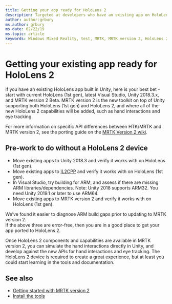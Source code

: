 ```yaml
---
title: Getting your app ready for HoloLens 2
description: Targeted at developers who have an existing app on HoloLens (1st gen) and/or older MRTK, and looking to port to MRTK version 2 and HoloLens 2.
author: author:grbury
ms.author: grbury
ms.date: 02/22/19
ms.topic: article
keywords: Windows Mixed Reality, test, MRTK, MRTK version 2, HoloLens 2
---
```


# Getting your existing app ready for HoloLens 2

If you have an existing HoloLens app built in Unity, here is your best bet - start with current HoloLens (1st gen),  latest Visual Studio, Unity 2018.3.x, and MRTK version 2 Beta.
MRTK version 2 is the new toolkit on top of Unity supporting both HoloLens (1st gen) and HoloLens 2, and where all of the new HoloLens 2 capabilities will be added, such as hand interactions and eye tracking.

For more information on specific API differences between HTK/MRTK and MRTK version 2, see the porting guide on the [MRTK Version 2 wiki](https://github.com/Microsoft/MixedRealityToolkit-Unity/wiki/Moving-your-project-from-HoloToolkit-2017-to-MixedRealityToolkit-v2).


## Pre-work to do without a HoloLens 2 device

* Move existing apps to Unity 2018.3 and verify it works with on HoloLens (1st gen).
* Move existing apps to [IL2CPP](https://docs.unity3d.com/Manual/IL2CPP.html) and verify it works with on HoloLens (1st gen).
* In Visual Studio, try building for ARM, and assess if there are missing ARM libraries/dependencies.  Note: Unity 2018 supports ARM32.  You need Unity 2019.1 or later to use ARM64.
* Move existing apps to MRTK version 2 and verify it works with on HoloLens (1st gen).

We’ve found it easier to diagnose ARM build gaps prior to updating to MRTK version 2.<br>
If the above three are error-free, then you are in a good place to get your app ported to HoloLens 2.

Once HoloLens 2 components and capabilities are available in MRTK version 2, you can simulate the hand interactions directly in Unity, and develop against the new APIs for hand interactions and eye tracking.  The HoloLens 2 device is required to create a great experience, but at least you could start learning in the tools and documentation.


## See also
* [Getting started with MRTK version 2](mrtk-getting-started.md)
* [Install the tools](install-the-tools.md)

